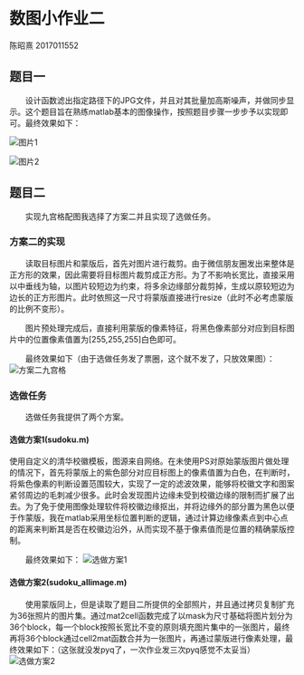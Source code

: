# 数图小作业二

陈昭熹 2017011552

## 题目一

&emsp;&emsp;设计函数滤出指定路径下的JPG文件，并且对其批量加高斯噪声，并做同步显示。这个题目旨在熟练matlab基本的图像操作，按照题目步骤一步步予以实现即可。最终效果如下：

![图片1](hw2-1.png)

![图片2](hw2-2.png)

## 题目二

&emsp;&emsp;实现九宫格配图我选择了方案二并且实现了选做任务。

### 方案二的实现

&emsp;&emsp;读取目标图片和蒙版后，首先对图片进行裁剪。由于微信朋友圈发出来整体是正方形的效果，因此需要将目标图片裁剪成正方形。为了不影响长宽比，直接采用以中垂线为轴，以图片较短边为约束，将多余边缘部分裁剪掉，生成以原较短边为边长的正方形图片。此时依照这一尺寸将蒙版直接进行resize（此时不必考虑蒙版的比例不变形）。

&emsp;&emsp;图片预处理完成后，直接利用蒙版的像素特征，将黑色像素部分对应到目标图片中的位置像素值置为[255,255,255]白色即可。

&emsp;&emsp;最终效果如下（由于选做任务发了票圈，这个就不发了，只放效果图）：
![方案二九宫格](方案二.jpg)

### 选做任务

&emsp;&emsp;选做任务我提供了两个方案。

#### 选做方案1(sudoku.m)

使用自定义的清华校徽模板，图源来自网络。在未使用PS对原始蒙版图片做处理的情况下，首先将蒙版上的紫色部分对应目标图上的像素值置为白色，在判断时，将紫色像素的判断设置范围较大，实现了一定的滤波效果，能够将校徽文字和图案紧邻周边的毛刺减少很多。此时会发现图片边缘未受到校徽边缘的限制而扩展了出去。为了免于使用图像处理软件将校徽边缘抠出，并将边缘外的部分置为黑色以便于作蒙版，我在matlab采用坐标位置判断的逻辑，通过计算边缘像素点到中心点的距离来判断其是否在校徽边沿外，从而实现不基于像素值而是位置的精确蒙版控制。

&emsp;&emsp;最终效果如下：
![选做方案1](选做效果图.jpg)


#### 选做方案2(sudoku_allimage.m)

&emsp;&emsp;使用蒙版同上，但是读取了题目二所提供的全部照片，并且通过拷贝复制扩充为36张照片的图片集。通过mat2cell函数完成了以mask为尺寸基础将图片划分为36个block，每一个block按照长宽比不变的原则填充图片集中的一张图片，最终再将36个block通过cell2mat函数合并为一张图片，再通过蒙版进行像素处理，最终效果如下：（这张就没发pyq了，一次作业发三次pyq感觉不太妥当）
![选做方案2](选做方案2.jpg)

